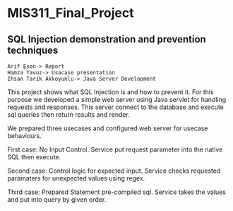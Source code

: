 # MIS311_Final_Project
## SQL Injection demonstration and prevention techniques
```
Arif Esen-> Report
Hamza Yavuz-> Usacase presentation
Ihsan Tarik Akkoyunlu-> Java Server Development
```

This project shows what SQL Injection is and how  to prevent it.
For this purpose we developed a simple web server using Java servlet for handling requests and responses.
This server connect to the database and execute sql queries then return results and render.

We prepared three usecases and configured web server for usecase behaviours.

First case: No Input Control. Service put request parameter into the native SQL then execute.

Second case: Control logic for expected input. Service checks requested paramaters for unexpected values using regex.

Third case: Prepared Statement pre-compiled sql. Service takes the values and put into query by given order.


